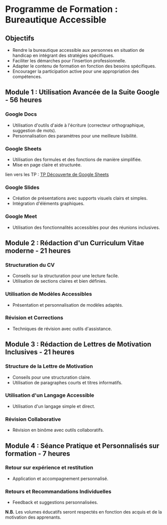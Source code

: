 # Programme de Formation : Bureautique Accessible

## Objectifs

- Rendre la bureautique accessible aux personnes en situation de handicap en intégrant des stratégies spécifiques.
- Faciliter les démarches pour l’insertion professionnelle.
- Adapter le contenu de formation en fonction des besoins spécifiques.
- Encourager la participation active pour une appropriation des compétences.

## Module 1 : Utilisation Avancée de la Suite Google - 56 heures

### Google Docs

- Utilisation d'outils d'aide à l'écriture (correcteur orthographique, suggestion de mots).
- Personnalisation des paramètres pour une meilleure lisibilité.

### Google Sheets

- Utilisation des formules et des fonctions de manière simplifiée.
- Mise en page claire et structurée.

lien vers les TP : [TP Découverte de Google Sheets](TP-Google-Sheet.md)

### Google Slides

- Création de présentations avec supports visuels clairs et simples.
- Intégration d'éléments graphiques.

### Google Meet

- Utilisation des fonctionnalités accessibles pour des réunions inclusives.

## Module 2 : Rédaction d'un Curriculum Vitae moderne - 21 heures

### Structuration du CV

- Conseils sur la structuration pour une lecture facile.
- Utilisation de sections claires et bien définies.

### Utilisation de Modèles Accessibles

- Présentation et personnalisation de modèles adaptés.

### Révision et Corrections

- Techniques de révision avec outils d'assistance.

## Module 3 : Rédaction de Lettres de Motivation Inclusives - 21 heures

### Structure de la Lettre de Motivation

- Conseils pour une structuration claire.
- Utilisation de paragraphes courts et titres informatifs.

### Utilisation d'un Langage Accessible

- Utilisation d'un langage simple et direct.

### Révision Collaborative

- Révision en binôme avec outils collaboratifs.

## Module 4 : Séance Pratique et Personnalisés sur formation - 7 heures

### Retour sur expérience et restitution

- Application et accompagnement personnalisé.

### Retours et Recommandations Individuelles

- Feedback et suggestions personnalisées.

**N.B.** Les volumes éducatifs seront respectés en fonction des acquis et de la motivation des apprenants.
